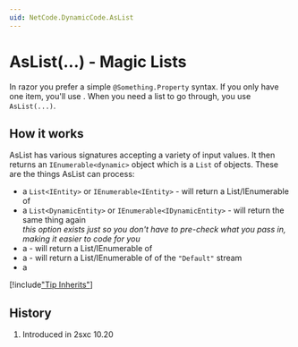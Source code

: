 ```yaml
---
uid: NetCode.DynamicCode.AsList
---
```

# AsList(...) - Magic Lists

In razor you prefer a simple `@Something.Property` syntax. If you only have one item, you'll use [](xref:NetCode.DynamicCode.AsDynamic). When you need a list to go through, you use `AsList(...)`. 

## How it works

AsList has various signatures accepting a variety of input values. It then returns an `IEnumerable<dynamic>` object which is a `List` of [](xref:ToSic.Sxc.Data.IDynamicEntity) objects. These are the things AsList can process:

* a `List<IEntity>` or `IEnumerable<IEntity>` - will return a List/IEnumerable of [](xref:ToSic.Sxc.Data.IDynamicEntity)
* a `List<DynamicEntity>` or `IEnumerable<IDynamicEntity>` - will return the same thing again  
  _this option exists just so you don't have to pre-check what you pass in, making it easier to code for you_
* a [](xref:ToSic.Eav.DataSources.IDataStream) - will return a List/IEnumerable of [](xref:ToSic.Sxc.Data.IDynamicEntity)
* a [](xref:ToSic.Eav.DataSources.IDataSource) - will return a List/IEnumerable of [](xref:ToSic.Sxc.Data.IDynamicEntity) of the `"Default"` stream 
* a 

[!include["Tip Inherits"](../razor/shared-tip-inherits.md)]


## History

1. Introduced in 2sxc 10.20